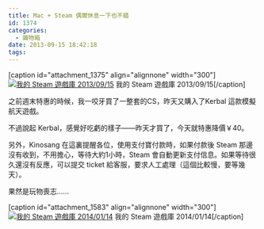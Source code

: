 ```yaml
---
title: Mac + Steam 偶爾休息一下也不錯
id: 1374
categories:
  - 雜物箱
date: 2013-09-15 18:42:18
tags:
---
```


[caption id="attachment_1375" align="alignnone" width="300"][![我的 Steam 遊戲庫 2013/09/15](/wp-content/uploads/2013/09/QQ20130915-1@2x-300x206.png)](/wp-content/uploads/2013/09/QQ20130915-1@2x-e1389272517111.png) 我的 Steam 遊戲庫 2013/09/15[/caption]

<!--more-->

之前週末特惠的時候，我一咬牙買了一整套的CS，昨天又購入了Kerbal 這款模擬航天遊戲。

不過說起 Kerbal，感覺好吃虧的樣子——昨天才買了，今天就特惠降價￥40。

另外，Kinosang 在這裏提醒各位，使用支付寶付款時，如果付款後 Steam 那邊沒有收到，不用擔心，等待大約1小時，Steam 會自動更新支付信息。如果等待很久還沒有反應，可以提交 ticket 給客服，要求人工處理（這個比較慢，要等幾天）。

果然是玩物喪志……

[caption id="attachment_1583" align="alignnone" width="300"][![我的 Steam 遊戲庫 2014/01/14](/wp-content/uploads/2013/09/螢幕快照-2014-01-09-21.51.58-300x216.png)](/wp-content/uploads/2013/09/螢幕快照-2014-01-09-21.51.58-e1389275621125.png) 我的 Steam 遊戲庫 2014/01/14[/caption]